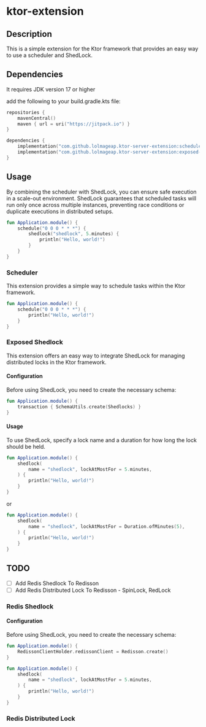 # ktor-extension

## Description

This is a simple extension for the Ktor framework that provides an easy way to use a scheduler and ShedLock.

## Dependencies

It requires JDK version 17 or higher

add the following to your build.gradle.kts file:

```kotlin
repositories {
    mavenCentral()
    maven { url = uri("https://jitpack.io") }
}

dependencies {
    implementation("com.github.lolmageap.ktor-server-extension:scheduler:1.0.2")
    implementation("com.github.lolmageap.ktor-server-extension:exposed-shedlock:1.0.2")
}
```

## Usage

By combining the scheduler with ShedLock, you can ensure safe execution in a scale-out environment.
ShedLock guarantees that scheduled tasks will run only once across multiple instances, preventing race conditions or
duplicate executions in distributed setups.

```kotlin
fun Application.module() {
    schedule("0 0 0 * * *") {
        shedlock("shedlock", 5.minutes) {
            println("Hello, world!")
        }
    }
}
```

### Scheduler

This extension provides a simple way to schedule tasks within the Ktor framework.

```kotlin
fun Application.module() {
    schedule("0 0 0 * * *") {
        println("Hello, world!")
    }
}
```

### Exposed Shedlock

This extension offers an easy way to integrate ShedLock for managing distributed locks in the Ktor framework.

#### Configuration

Before using ShedLock, you need to create the necessary schema:

```kotlin
fun Application.module() {
    transaction { SchemaUtils.create(Shedlocks) }
}
```

#### Usage

To use ShedLock, specify a lock name and a duration for how long the lock should be held.

```kotlin
fun Application.module() {
    shedlock(
        name = "shedlock", lockAtMostFor = 5.minutes,
    ) {
        println("Hello, world!")
    }
}
```

or

```kotlin
fun Application.module() {
    shedlock(
        name = "shedlock", lockAtMostFor = Duration.ofMinutes(5),
    ) {
        println("Hello, world!")
    }
}
```

## TODO

- [ ] Add Redis Shedlock To Redisson
- [ ] Add Redis Distributed Lock To Redisson - SpinLock, RedLock

### Redis Shedlock

#### Configuration

Before using ShedLock, you need to create the necessary schema:

```kotlin
fun Application.module() {
    RedissonClientHolder.redissonClient = Redisson.create()
}
```

```kotlin
fun Application.module() {
    shedlock(
        name = "shedlock", lockAtMostFor = 5.minutes,
    ) {
        println("Hello, world!")
    }
}
```

### Redis Distributed Lock